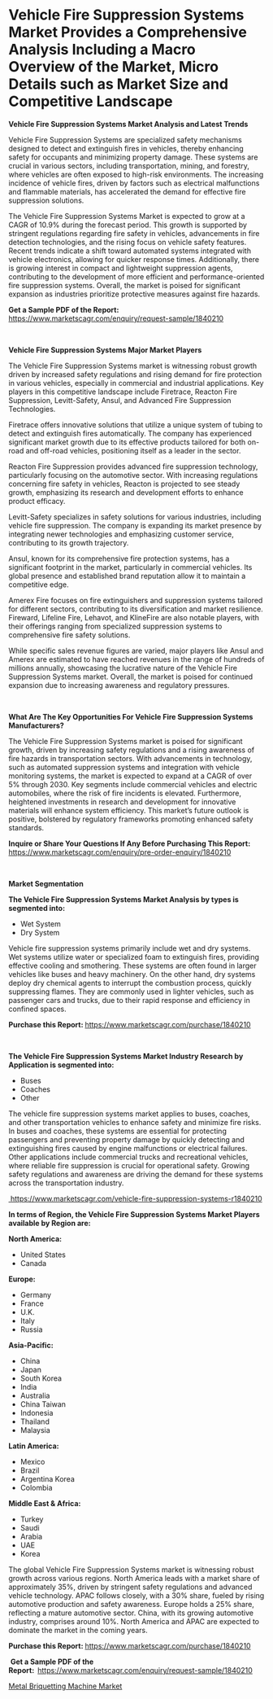 <p><h1>Vehicle Fire Suppression Systems Market Provides a Comprehensive Analysis Including a Macro Overview of the Market, Micro Details such as Market Size and Competitive Landscape</h1></p><p><strong>Vehicle Fire Suppression Systems Market Analysis and Latest Trends</strong></p>
<p><p>Vehicle Fire Suppression Systems are specialized safety mechanisms designed to detect and extinguish fires in vehicles, thereby enhancing safety for occupants and minimizing property damage. These systems are crucial in various sectors, including transportation, mining, and forestry, where vehicles are often exposed to high-risk environments. The increasing incidence of vehicle fires, driven by factors such as electrical malfunctions and flammable materials, has accelerated the demand for effective fire suppression solutions.</p><p>The Vehicle Fire Suppression Systems Market is expected to grow at a CAGR of 10.9% during the forecast period. This growth is supported by stringent regulations regarding fire safety in vehicles, advancements in fire detection technologies, and the rising focus on vehicle safety features. Recent trends indicate a shift toward automated systems integrated with vehicle electronics, allowing for quicker response times. Additionally, there is growing interest in compact and lightweight suppression agents, contributing to the development of more efficient and performance-oriented fire suppression systems. Overall, the market is poised for significant expansion as industries prioritize protective measures against fire hazards.</p></p>
<p><strong>Get a Sample PDF of the Report:&nbsp;</strong> <a href="https://www.marketscagr.com/enquiry/request-sample/1840210?utm_campaign=2583&utm_medium=2&utm_source=Github&utm_content=ia&utm_term=22022025&utm_id=vehicle-fire-suppression-systems">https://www.marketscagr.com/enquiry/request-sample/1840210</a></p>
<p>&nbsp;</p>
<p><strong>Vehicle Fire Suppression Systems Major Market Players</strong></p>
<p><p>The Vehicle Fire Suppression Systems market is witnessing robust growth driven by increased safety regulations and rising demand for fire protection in various vehicles, especially in commercial and industrial applications. Key players in this competitive landscape include Firetrace, Reacton Fire Suppression, Levitt-Safety, Ansul, and Advanced Fire Suppression Technologies.</p><p>Firetrace offers innovative solutions that utilize a unique system of tubing to detect and extinguish fires automatically. The company has experienced significant market growth due to its effective products tailored for both on-road and off-road vehicles, positioning itself as a leader in the sector.</p><p>Reacton Fire Suppression provides advanced fire suppression technology, particularly focusing on the automotive sector. With increasing regulations concerning fire safety in vehicles, Reacton is projected to see steady growth, emphasizing its research and development efforts to enhance product efficacy.</p><p>Levitt-Safety specializes in safety solutions for various industries, including vehicle fire suppression. The company is expanding its market presence by integrating newer technologies and emphasizing customer service, contributing to its growth trajectory.</p><p>Ansul, known for its comprehensive fire protection systems, has a significant footprint in the market, particularly in commercial vehicles. Its global presence and established brand reputation allow it to maintain a competitive edge.</p><p>Amerex Fire focuses on fire extinguishers and suppression systems tailored for different sectors, contributing to its diversification and market resilience. Fireward, Lifeline Fire, Lehavot, and KlineFire are also notable players, with their offerings ranging from specialized suppression systems to comprehensive fire safety solutions.</p><p>While specific sales revenue figures are varied, major players like Ansul and Amerex are estimated to have reached revenues in the range of hundreds of millions annually, showcasing the lucrative nature of the Vehicle Fire Suppression Systems market. Overall, the market is poised for continued expansion due to increasing awareness and regulatory pressures.</p></p>
<p>&nbsp;</p>
<p><strong>What Are The Key Opportunities For Vehicle Fire Suppression Systems Manufacturers?</strong></p>
<p><p>The Vehicle Fire Suppression Systems market is poised for significant growth, driven by increasing safety regulations and a rising awareness of fire hazards in transportation sectors. With advancements in technology, such as automated suppression systems and integration with vehicle monitoring systems, the market is expected to expand at a CAGR of over 5% through 2030. Key segments include commercial vehicles and electric automobiles, where the risk of fire incidents is elevated. Furthermore, heightened investments in research and development for innovative materials will enhance system efficiency. This market’s future outlook is positive, bolstered by regulatory frameworks promoting enhanced safety standards.</p></p>
<p><strong>Inquire or Share Your Questions If Any Before Purchasing This Report:</strong> <a href="https://www.marketscagr.com/enquiry/pre-order-enquiry/1840210?utm_campaign=2583&utm_medium=2&utm_source=Github&utm_content=ia&utm_term=22022025&utm_id=vehicle-fire-suppression-systems">https://www.marketscagr.com/enquiry/pre-order-enquiry/1840210</a></p>
<p>&nbsp;</p>
<p><strong>Market Segmentation</strong></p>
<p><strong>The Vehicle Fire Suppression Systems Market Analysis by types is segmented into:</strong></p>
<p><ul><li>Wet System</li><li>Dry System</li></ul></p>
<p><p>Vehicle fire suppression systems primarily include wet and dry systems. Wet systems utilize water or specialized foam to extinguish fires, providing effective cooling and smothering. These systems are often found in larger vehicles like buses and heavy machinery. On the other hand, dry systems deploy dry chemical agents to interrupt the combustion process, quickly suppressing flames. They are commonly used in lighter vehicles, such as passenger cars and trucks, due to their rapid response and efficiency in confined spaces.</p></p>
<p><strong>Purchase this Report:&nbsp;</strong><a href="https://www.marketscagr.com/purchase/1840210?utm_campaign=2583&utm_medium=2&utm_source=Github&utm_content=ia&utm_term=22022025&utm_id=vehicle-fire-suppression-systems">https://www.marketscagr.com/purchase/1840210</a></p>
<p>&nbsp;</p>
<p><strong>The Vehicle Fire Suppression Systems Market Industry Research by Application is segmented into:</strong></p>
<p><ul><li>Buses</li><li>Coaches</li><li>Other</li></ul></p>
<p><p>The vehicle fire suppression systems market applies to buses, coaches, and other transportation vehicles to enhance safety and minimize fire risks. In buses and coaches, these systems are essential for protecting passengers and preventing property damage by quickly detecting and extinguishing fires caused by engine malfunctions or electrical failures. Other applications include commercial trucks and recreational vehicles, where reliable fire suppression is crucial for operational safety. Growing safety regulations and awareness are driving the demand for these systems across the transportation industry.</p></p>
<p><a href="https://www.marketscagr.com/vehicle-fire-suppression-systems-r1840210?utm_campaign=2583&utm_medium=2&utm_source=Github&utm_content=ia&utm_term=22022025&utm_id=vehicle-fire-suppression-systems">&nbsp;https://www.marketscagr.com/vehicle-fire-suppression-systems-r1840210</a></p>
<p><strong>In terms of Region, the Vehicle Fire Suppression Systems Market Players available by Region are:</strong></p>
<p>
    <p> <strong> North America: </strong>
        <ul>
            <li>United States</li>
            <li>Canada</li>
        </ul>
        </p> 
    <p> <strong> Europe: </strong>
        <ul>
            <li>Germany</li>
            <li>France</li>
            <li>U.K.</li>
            <li>Italy</li>
            <li>Russia</li>
        </ul>
        </p> 
    <p> <strong> Asia-Pacific: </strong>
        <ul>
            <li>China</li>
            <li>Japan</li>
            <li>South Korea</li>
            <li>India</li>
            <li>Australia</li>
            <li>China Taiwan</li>
            <li>Indonesia</li>
            <li>Thailand</li>
            <li>Malaysia</li>
        </ul>
        </p> 
    <p> <strong> Latin America: </strong>
        <ul>
            <li>Mexico</li>
            <li>Brazil</li>
            <li>Argentina Korea</li>
            <li>Colombia</li>
        </ul>
        </p> 
    <p> <strong> Middle East & Africa: </strong>
        <ul>
            <li>Turkey</li>
            <li>Saudi</li>
            <li>Arabia</li>
            <li>UAE</li>
            <li>Korea</li>
        </ul>
    </p>
    </p>
<p><p>The global Vehicle Fire Suppression Systems market is witnessing robust growth across various regions. North America leads with a market share of approximately 35%, driven by stringent safety regulations and advanced vehicle technology. APAC follows closely, with a 30% share, fueled by rising automotive production and safety awareness. Europe holds a 25% share, reflecting a mature automotive sector. China, with its growing automotive industry, comprises around 10%. North America and APAC are expected to dominate the market in the coming years.</p></p>
<p><strong>Purchase this Report: </strong><a href="https://www.marketscagr.com/purchase/1840210?utm_campaign=2583&utm_medium=2&utm_source=Github&utm_content=ia&utm_term=22022025&utm_id=vehicle-fire-suppression-systems">https://www.marketscagr.com/purchase/1840210</a></p>
<p>&nbsp;<strong>Get a Sample PDF of the Report:&nbsp;&nbsp;</strong><a href="https://www.marketscagr.com/enquiry/request-sample/1840210?utm_campaign=2583&utm_medium=2&utm_source=Github&utm_content=ia&utm_term=22022025&utm_id=vehicle-fire-suppression-systems">https://www.marketscagr.com/enquiry/request-sample/1840210</a></p>
<p><strong></strong></p>
<p><p><a href="https://github.com/jamastodola515/Market-Research-Report-List-1/blob/main/metal-briquetting-machine-market.md?utm_campaign=2583&utm_medium=2&utm_source=Github&utm_content=ia&utm_term=22022025&utm_id=vehicle-fire-suppression-systems">Metal Briquetting Machine Market</a></p></p>